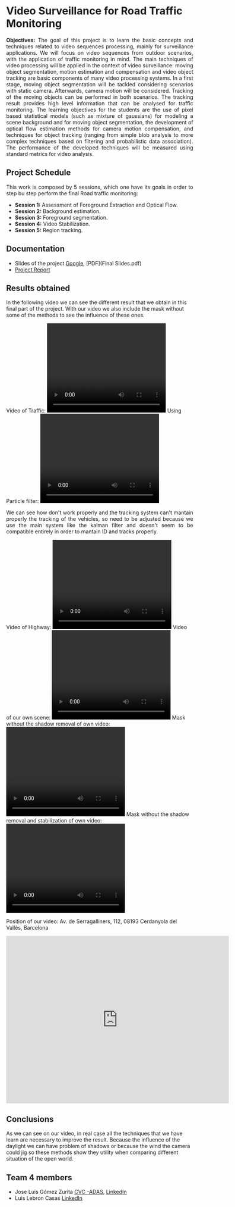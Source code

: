 # Video Surveillance for Road Traffic Monitoring

<p align="justify"><b>Objectives:</b> The goal of this project is to learn the basic
concepts and techniques related to video sequences
processing, mainly for surveillance applications. We will focus on video sequences
from outdoor scenarios, with the application of traffic monitoring in mind. The main
techniques of video processing will be applied in the context of video surveillance: moving
object segmentation, motion estimation and compensation and video object tracking
are basic components of many video processing systems. In a first stage, moving object
segmentation will be tackled considering scenarios with static camera. Afterwards, camera
motion will be considered. Tracking of the moving objects can be performed in both
scenarios. The tracking result provides high level information that can be analysed for
traffic monitoring. The learning objectives for the students are the use of pixel based
statistical models (such as mixture of gaussians) for modeling a scene background and for
moving object segmentation, the development of optical flow estimation methods for camera
motion compensation, and techniques for object tracking (ranging from simple blob
analysis to more complex techniques based on filtering and probabilistic data association).
The performance of the developed techniques will be measured using standard metrics for
video analysis.</p>

## Project Schedule

<p align="justify">This work is composed by 5 sessions, which one have its goals in order to step bu step perform the
final Road traffic monitoring:</p>

*   **Session 1:** Assessment of Foreground Extraction and Optical Flow.
*   **Session 2:** Background estimation.
*   **Session 3:** Foreground segmentation.
*   **Session 4:** Video Stabilization.
*   **Session 5:** Region tracking.

## Documentation

* Slides of the project [Google](https://docs.google.com/presentation/d/1DNsVoT-XT2LEUOhn_QynjGYYfrK_M1cEcURThYb2LZM/edit?usp=sharing), [PDF](Final Slides.pdf)
* [Project Report](https://github.com/mcv-m4-video/mcv-m4-2017-team4/blob/master/low-cost-video.pdf)

## Results obtained

In the following video we can see the different result that we obtain in this final part of the project.
With our video we also include the mask without some of the methods to see the influence of these ones. 

Video of Traffic:
 <video width="320" height="240" controls>
  <source src="videos/video_traffic.mp4" type="video/mp4">
</video> 
Using Particle filter:
 <video width="320" height="240" controls>
  <source src="videos/traffic_PartFilter.mp4" type="video/mp4">
</video> 
<p align="justify">We can see how don't work properly and the tracking system can't mantain properly the tracking of the vehicles, so need to be adjusted because we use the main system like the kalman filter and doesn't seem to be compatible entirely in order to mantain ID and tracks properly.</p>

Video of Highway:
 <video width="320" height="240" controls>
  <source src="videos/video_highway.mp4" type="video/mp4">
</video> 
Video of our own scene:
 <video width="320" height="240" controls>
  <source src="videos/video_own_all.mp4" type="video/mp4">
</video> 
Mask without the shadow removal of own video:
 <video width="320" height="240" controls>
  <source src="videos/mask_own_stav.mp4" type="video/mp4">
</video> 
Mask without the shadow removal and stabilization of own video:
 <video width="320" height="240" controls>
  <source src="videos/mask_own_nothing.mp4" type="video/mp4">
</video> 

Position of our video:
Av. de Serragalliners, 112, 08193 Cerdanyola del Vallès, Barcelona
<iframe src="https://www.google.com/maps/embed?pb=!1m16!1m12!1m3!1d1056.4726676988516!2d2.1129707569473566!3d41.5008951892322!2m3!1f0!2f0!3f0!3m2!1i1024!2i768!4f13.1!2m1!1sgoogle+maps!5e0!3m2!1sen!2ses!4v1486580514671" width="600" height="450" frameborder="0" style="border:0" allowfullscreen></iframe>

## Conclusions

As we can see on our video, in real case all the techniques that we have learn are necessary to improve the result. Because the influence of the daylight we can have problem of shadows or because the wind the camera could jig so these methods show they utility when comparing different situation of the open world. 

## Team 4 members
* Jose Luis Gómez Zurita [CVC -ADAS](http://adas.cvc.uab.es/elektra/enigma-team/jose-luis-gomez/), [LinkedIn](https://www.linkedin.com/in/jose-luis-gomez-zurita-7101b1130)
* Luis Lebron Casas [LinkedIn](https://www.linkedin.com/in/luis-lebron-casas-369923ba/)
